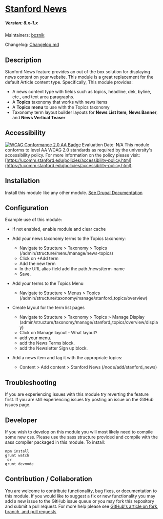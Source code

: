 # [Stanford News](https://github.com/SU-SOE/stanford_news)
##### Version: 8.x-1.x

Maintainers: [boznik](https://github.com/boznik)

Changelog: [Changelog.md](CHANGELOG.md)

Description
---

Stanford News feature provides an out of the box solution for displaying news content on your website. This module is a great replacement for the default Article content type.
Specifically, This module provides:
* A news content type with fields such as topics, headline, dek, byline, etc., and text area paragraphs. 
* A **Topics** taxonomy that works with news items
* A **Topics menu**  to use with the Topics taxonomy
* Taxonomy term layout builder layouts for **News List Item**, **News Banner**, and **News Vertical Teaser**


Accessibility
---
[![WCAG Conformance 2.0 AA Badge](https://www.w3.org/WAI/wcag2AA-blue.png)](https://www.w3.org/TR/WCAG20/)
Evaluation Date: N/A
This module conforms to level AA WCAG 2.0 standards as required by the university's accessibility policy. For more information on the policy please visit: [https://ucomm.stanford.edu/policies/accessibility-policy.html](https://ucomm.stanford.edu/policies/accessibility-policy.html).

Installation
---

Install this module like any other module. [See Drupal Documentation](https://drupal.org/documentation/install/modules-themes/modules-8)

Configuration
---
Example use of this module:
* If not enabled, enable module and clear cache
* Add your news taxonomy terms to the Topics taxonomy:  
  * Navigate to  Structure > Taxonomy > Topics (/admin/structure/menu/manage/news-topics)
  * Click on +Add term
  * Add the new term
  * In the URL alias field add the path /news/term-name
  * Save.

* Add your terms to the Topics Menu 
  * Navigate to Structure > Menus > Topics (/admin/structure/taxonomy/manage/stanford_topics/overview) 
* Create layout for the term list pages 
  * Navigate to Structure > Taxonomy > Topics > Manage Display (admin/structure/taxonomy/manage/stanford_topics/overview/display)
  * Click on Manage layout - What layout? 
  * add your menu.
  * add the News Terms block.
  * add the Newsletter Sign up block.
  
* Add a news item and tag it with the appropriate topics: 
  * Content > Add content > Stanford News (/node/add/stanford_news)


Troubleshooting
---

If you are experiencing issues with this module try reverting the feature first. If you are still experiencing issues try posting an issue on the GitHub issues page.

Developer
---

If you wish to develop on this module you will most likely need to compile some new css. Please use the sass structure provided and compile with the sass compiler packaged in this module. To install:

```
npm install
grunt watch
 or
grunt devmode
```

Contribution / Collaboration
---

You are welcome to contribute functionality, bug fixes, or documentation to this module. If you would like to suggest a fix or new functionality you may add a new issue to the GitHub issue queue or you may fork this repository and submit a pull request. For more help please see [GitHub's article on fork, branch, and pull requests](https://help.github.com/articles/using-pull-requests)
